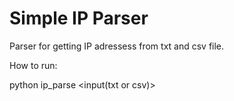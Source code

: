 # Simple IP Parser
Parser for getting IP adressess from txt and csv file.

How to run:

python  ip_parse  <input(txt or csv)>  <output>
